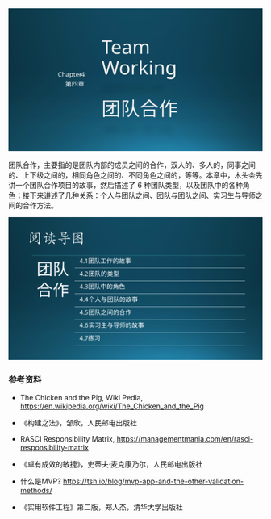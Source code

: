 

<img src="img/Slide1.SVG"/>

团队合作，主要指的是团队内部的成员之间的合作，双人的、多人的，同事之间的、上下级之间的，相同角色之间的、不同角色之间的，等等。本章中，木头会先讲一个团队合作项目的故事，然后描述了 6 种团队类型，以及团队中的各种角色；接下来讲述了几种关系：个人与团队之间、团队与团队之间、实习生与导师之间的合作方法。

<img src="img/Slide2.SVG"/>


### 参考资料

- The Chicken and the Pig, Wiki Pedia, https://en.wikipedia.org/wiki/The_Chicken_and_the_Pig
- 《构建之法》，邹欣，人民邮电出版社
- RASCI Responsibility Matrix, https://managementmania.com/en/rasci-responsibility-matrix
- 《卓有成效的敏捷》，史蒂夫·麦克康乃尔，人民邮电出版社

- 什么是MVP? https://tsh.io/blog/mvp-app-and-the-other-validation-methods/

- 《实用软件工程》第二版，郑人杰，清华大学出版社
